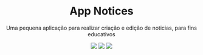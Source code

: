 <h1 align="center">
App Notices
</h1>
<p align="center">Uma pequena aplicação para realizar criação e edição de noticias, para fins educativos</p>

<p align="center">
<!-- <a aria-label="License" href="https://github.com/blitz-js/blitz/blob/canary/LICENSE">
    <img alt="" src="https://img.shields.io/npm/l/blitz.svg?style=for-the-badge&labelColor=000000&color=blue">
  </a>
  <a aria-label="NPM version" href="https://www.npmjs.com/package/blitz">
    <img alt="" src="https://simpleicons.org/icons/next-dot-js.svg">
  </a> -->

 <img src="https://img.shields.io/npm/l/blitz.svg?style=for-the-badge&labelColor=000000&color=brightgreen">
  <img src="https://img.shields.io/static/v1?label=Yarn&message=1.21.1&color=lightgrey&style=for-the-badge&logo=Yarn&labelColor=black"/>
  <img src="https://img.shields.io/static/v1?label=Next.js&message=V10.0.3&color=2C8EBB&style=for-the-badge&logo=Next.js&labelColor=000000"/>
</p>